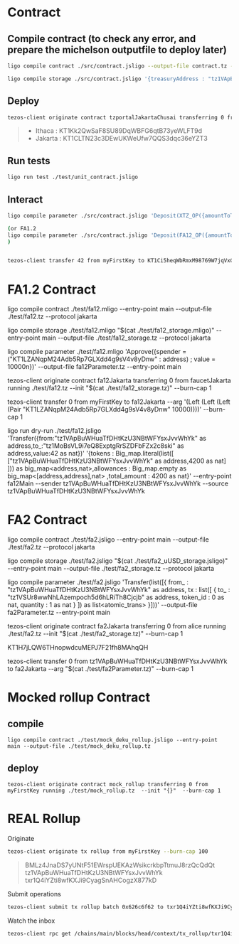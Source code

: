 # Contract

## Compile contract (to check any error, and prepare the michelson outputfile to deploy later) 

```bash
ligo compile contract ./src/contract.jsligo --output-file contract.tz --protocol jakarta

ligo compile storage ./src/contract.jsligo '{treasuryAddress : "tz1VApBuWHuaTfDHtKzU3NBtWFYsxJvvWhYk" as address,fa12PendingDeposits : Map.empty as fa12PendingMapType, fa12PendingWithdrawals : Map.empty as fa12PendingMapType}' --output-file contractStorage.tz --protocol jakarta
```

## Deploy

```bash
tezos-client originate contract tzportalJakartaChusai transferring 0 from myFirstKey running contract.tz --init "$(cat contractStorage.tz)" --burn-cap 1 --force
```
> - Ithaca : KT1Kk2QwSaF8SU89DqWBFG6qtB73yeWLFT9d
> - Jakarta : KT1CLTN23c3DEwUKWeUfw7QQS3dqc36eYZT3

## Run tests 

```bash
ligo run test ./test/unit_contract.jsligo
```

## Interact

```bash
ligo compile parameter ./src/contract.jsligo 'Deposit(XTZ_OP({amountToTransfer : 42000000 as nat,l2Address : L1_ADDRESS("tz1VApBuWHuaTfDHtKzU3NBtWFYsxJvvWhYk" as address) ,rollupAddress : "KT1TLVFbGtkX6bS9tUKmRGPqGtf1K6SGgqXK" as address}))' --output-file contractParameter.tz 

(or FA1.2
ligo compile parameter ./src/contract.jsligo 'Deposit(FA12_OP({amountToTransfer : 1 as nat,fa12Address : "KT1WnDswMHZefo2fym6Q9c8hnL3sEuzFb2Dt" as address,l2Address : "tz1VApBuWHuaTfDHtKzU3NBtWFYsxJvvWhYk" as address,rollupAddress : "txr1Q4iYZti8wfKXJi9CyagSnAHCogzX877kD" as address}))' --output-file contractParameter.tz 
)


tezos-client transfer 42 from myFirstKey to KT1Ci5heqWbRmxM98769W7jqVxCZ9zZUQ31o --arg '(Left (Right (Pair 42000000 "KT1TLVFbGtkX6bS9tUKmRGPqGtf1K6SGgqXK" (Left "tz1VApBuWHuaTfDHtKzU3NBtWFYsxJvvWhYk"))))' --burn-cap 1
```

# FA1.2 Contract

ligo compile contract ./test/fa12.mligo --entry-point main --output-file ./test/fa12.tz --protocol jakarta

ligo compile storage ./test/fa12.mligo "$(cat ./test/fa12_storage.mligo)" --entry-point main  --output-file ./test/fa12_storage.tz --protocol jakarta

ligo compile parameter ./test/fa12.mligo 'Approve({spender = ("KT1LZANqpM24Adb5Rp7GLXdd4g9sV4v8yDnw" : address) ; value = 10000n})' --output-file fa12Parameter.tz --entry-point main

tezos-client originate contract fa12Jakarta transferring 0 from faucetJakarta running ./test/fa12.tz --init "$(cat ./test/fa12_storage.tz)"   --burn-cap 1

tezos-client transfer 0 from myFirstKey to fa12Jakarta --arg '(Left (Left (Left (Pair "KT1LZANqpM24Adb5Rp7GLXdd4g9sV4v8yDnw" 10000))))' --burn-cap 1

ligo run dry-run ./test/fa12.jsligo 'Transfer({from:"tz1VApBuWHuaTfDHtKzU3NBtWFYsxJvvWhYk" as address,to_:"tz1MoBsVL9i7eQ8ExptgRrSZDFbFZx2c8ski" as address,value:42 as nat})' '{tokens : Big_map.literal(list([ ["tz1VApBuWHuaTfDHtKzU3NBtWFYsxJvvWhYk" as address,4200 as nat] ])) as big_map<address,nat>,allowances : Big_map.empty as big_map<[address,address],nat> ,total_amount : 4200 as nat}'  --entry-point fa12Main --sender tz1VApBuWHuaTfDHtKzU3NBtWFYsxJvvWhYk --source tz1VApBuWHuaTfDHtKzU3NBtWFYsxJvvWhYk

# FA2 Contract

ligo compile contract ./test/fa2.jsligo --entry-point main --output-file ./test/fa2.tz --protocol jakarta

ligo compile storage ./test/fa2.jsligo "$(cat ./test/fa2_uUSD_storage.jsligo)" --entry-point main  --output-file ./test/fa2_storage.tz --protocol jakarta

ligo compile parameter ./test/fa2.jsligo 'Transfer(list([{    from_ :  "tz1VApBuWHuaTfDHtKzU3NBtWFYsxJvvWhYk" as address,  tx    : list([ {    to_      : "tz1VSUr8wwNhLAzempoch5d6hLRiTh8Cjcjb" as address,    token_id : 0 as nat,    quantity : 1 as nat  }  ]) as list<atomic_trans>  }]))' --output-file fa2Parameter.tz --entry-point main

tezos-client originate contract fa2Jakarta transferring 0 from alice running ./test/fa2.tz --init "$(cat ./test/fa2_storage.tz)"   --burn-cap 1

KT1H7jLQW6THnopwdcuMEPJ7F21fh8MAhqQH

tezos-client transfer 0 from tz1VApBuWHuaTfDHtKzU3NBtWFYsxJvvWhYk to fa2Jakarta --arg "$(cat ./test/fa2Parameter.tz)" --burn-cap 1

# Mocked rollup Contract


## compile

```
ligo compile contract ./test/mock_deku_rollup.jsligo --entry-point main --output-file ./test/mock_deku_rollup.tz
```



## deploy

```
tezos-client originate contract mock_rollup transferring 0 from myFirstKey running ./test/mock_rollup.tz  --init "{}"  --burn-cap 1
```

# REAL Rollup

Originate

```bash
tezos-client originate tx rollup from myFirstKey --burn-cap 100 
```
>BMLz4JnaDS7yUNtF51EWrspUEKAzWsikcrkbpTtmuJ8rzQcQdQt
>tz1VApBuWHuaTfDHtKzU3NBtWFYsxJvvWhYk
>txr1Q4iYZti8wfKXJi9CyagSnAHCogzX877kD

Submit operations

```bash
tezos-client submit tx rollup batch 0x626c6f62 to txr1Q4iYZti8wfKXJi9CyagSnAHCogzX877kD from tz1VApBuWHuaTfDHtKzU3NBtWFYsxJvvWhYk
```

Watch the inbox

```bash
tezos-client rpc get /chains/main/blocks/head/context/tx_rollup/txr1Q4iYZti8wfKXJi9CyagSnAHCogzX877kD/inbox/0
```

